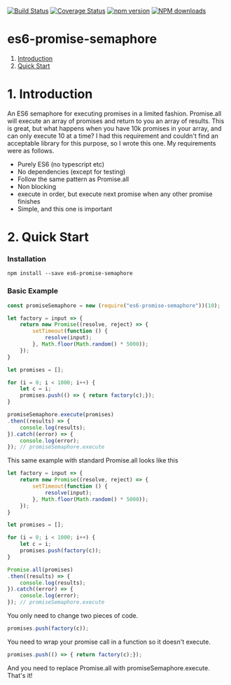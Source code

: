 [![Build Status](https://travis-ci.org/jlaustill/es6-promise-semaphore.svg?branch=master)](https://travis-ci.org/jlaustill/es6-promise-semaphore)
[![Coverage Status](https://coveralls.io/repos/github/jlaustill/es6-promise-semaphore/badge.svg?branch=master)](https://coveralls.io/github/jlaustill/es6-promise-semaphore?branch=master)
[![npm version](https://badge.fury.io/js/es6-promise-semaphore.svg)](https://badge.fury.io/js/es6-promise-semaphore)
<span class="badge-npmdownloads"><a href="https://www.npmjs.com/package/es6-promise-semaphore" title="View this project on NPM"><img src="https://img.shields.io/npm/dm/es6-promise-semaphore.svg" alt="NPM downloads" /></a></span>

# es6-promise-semaphore
1. [Introduction](#1-introduction)
2. [Quick Start](#2-quick-start)


# 1. Introduction
An ES6 semaphore for executing promises in a limited fashion.  Promise.all will execute an array of promises and return
to you an array of results.  This is great, but what happens when you have 10k promises in your array, and can only
execute 10 at a time?  I had this requirement and couldn't find an acceptable library for this purpose, so I wrote this
one.  My requirements were as follows.

* Purely ES6 (no typescript etc)
* No dependencies (except for testing)
* Follow the same pattern as Promise.all
* Non blocking
* execute in order, but execute next promise when any other promise finishes
* Simple, and this one is important


# 2. Quick Start

### Installation
`npm install --save es6-promise-semaphore`

### Basic Example
```javascript
const promiseSemaphore = new (require("es6-promise-semaphore"))(10);

let factory = input => {
    return new Promise((resolve, reject) => {
        setTimeout(function () {
            resolve(input);
        }, Math.floor(Math.random() * 5000));
    });
}

let promises = [];

for (i = 0; i < 1000; i++) {
    let c = i;
    promises.push(() => { return factory(c);});
}

promiseSemaphore.execute(promises)
.then((results) => {
    console.log(results);
}).catch((error) => {
    console.log(error);
}); // promiseSemaphore.execute
```

This same example with standard Promise.all looks like this
```javascript
let factory = input => {
    return new Promise((resolve, reject) => {
        setTimeout(function () {
            resolve(input);
        }, Math.floor(Math.random() * 5000));
    });
}

let promises = [];

for (i = 0; i < 1000; i++) {
    let c = i;
    promises.push(factory(c));
}

Promise.all(promises)
.then((results) => {
    console.log(results);
}).catch((error) => {
    console.log(error);
}); // promiseSemaphore.execute
```

You only need to change two pieces of code.
```javascript
promises.push(factory(c));
```
You need to wrap your promise call in a function so it doesn't execute.
```javascript
promises.push(() => { return factory(c);});
```
And you need to replace Promise.all with promiseSemaphore.execute.  That's it!
